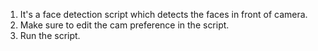 1. It's a face detection script which detects the faces in front of camera.
2. Make sure to edit the cam preference in the script.
3. Run the script.
